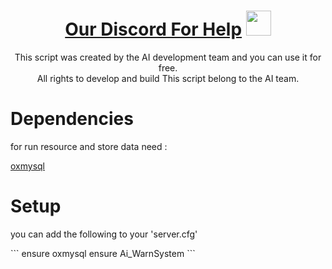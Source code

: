 <!--- Header --->
<h1 align="center">
  <a href="https://discord.gg/BFbDt6yNaj" target="_blank">Our Discord For Help</a>
  <a target="_blank">
    <img src="https://github.com/JayantGoel001/JayantGoel001/blob/master/GIF/Hi.gif" width="40px" />
  </a>
</h1>

<p align='center'>
    This script was created by the AI development team and you can use it for free.
    <br>
    All rights to develop and build This script belong to the AI team.
</p>

# Dependencies
<p> for run resource and store data need : </p>
<a href="https://github.com/overextended/oxmysql/releases/latest/download/oxmysql.zip" target="_blank">oxmysql</a>

# Setup
<p>you can add the following to your 'server.cfg'</p>
```
ensure oxmysql
ensure Ai_WarnSystem
```